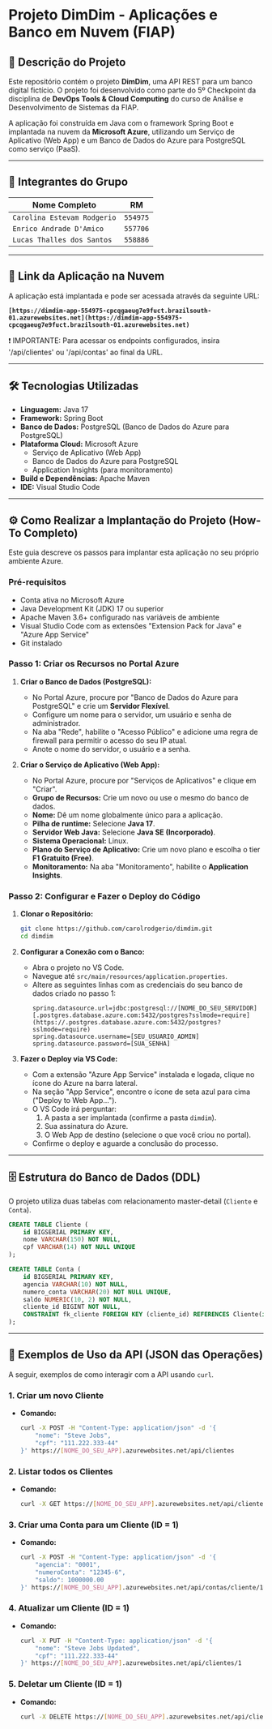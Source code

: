 # Projeto DimDim - Aplicações e Banco em Nuvem (FIAP)

## 📖 Descrição do Projeto

Este repositório contém o projeto **DimDim**, uma API REST para um banco digital fictício. O projeto foi desenvolvido como parte do 5º Checkpoint da disciplina de **DevOps Tools & Cloud Computing** do curso de Análise e Desenvolvimento de Sistemas da FIAP.

A aplicação foi construída em Java com o framework Spring Boot e implantada na nuvem da **Microsoft Azure**, utilizando um Serviço de Aplicativo (Web App) e um Banco de Dados do Azure para PostgreSQL como serviço (PaaS).

---

## 👥 Integrantes do Grupo

| Nome Completo     | RM      |
| ----------------- | ------- |
| `Carolina Estevam Rodgerio` | `554975` |
| `Enrico Andrade D'Amico` | `557706` |
| `Lucas Thalles dos Santos` | `558886` |

---

## 🚀 Link da Aplicação na Nuvem

A aplicação está implantada e pode ser acessada através da seguinte URL:

**`[https://dimdim-app-554975-cpcqgaeug7e9fuct.brazilsouth-01.azurewebsites.net](https://dimdim-app-554975-cpcqgaeug7e9fuct.brazilsouth-01.azurewebsites.net)`**

❗ IMPORTANTE: Para acessar os endpoints configurados, insira '/api/clientes' ou '/api/contas' ao final da URL.

---

## 🛠️ Tecnologias Utilizadas

* **Linguagem:** Java 17
* **Framework:** Spring Boot
* **Banco de Dados:** PostgreSQL (Banco de Dados do Azure para PostgreSQL)
* **Plataforma Cloud:** Microsoft Azure
    * Serviço de Aplicativo (Web App)
    * Banco de Dados do Azure para PostgreSQL
    * Application Insights (para monitoramento)
* **Build e Dependências:** Apache Maven
* **IDE:** Visual Studio Code

---

## ⚙️ Como Realizar a Implantação do Projeto (How-To Completo)

Este guia descreve os passos para implantar esta aplicação no seu próprio ambiente Azure.

### Pré-requisitos

* Conta ativa no Microsoft Azure
* Java Development Kit (JDK) 17 ou superior
* Apache Maven 3.6+ configurado nas variáveis de ambiente
* Visual Studio Code com as extensões "Extension Pack for Java" e "Azure App Service"
* Git instalado

### Passo 1: Criar os Recursos no Portal Azure

1.  **Criar o Banco de Dados (PostgreSQL):**
    * No Portal Azure, procure por "Banco de Dados do Azure para PostgreSQL" e crie um **Servidor Flexível**.
    * Configure um nome para o servidor, um usuário e senha de administrador.
    * Na aba "Rede", habilite o "Acesso Público" e adicione uma regra de firewall para permitir o acesso do seu IP atual.
    * Anote o nome do servidor, o usuário e a senha.

2.  **Criar o Serviço de Aplicativo (Web App):**
    * No Portal Azure, procure por "Serviços de Aplicativos" e clique em "Criar".
    * **Grupo de Recursos:** Crie um novo ou use o mesmo do banco de dados.
    * **Nome:** Dê um nome globalmente único para a aplicação.
    * **Pilha de runtime:** Selecione **Java 17**.
    * **Servidor Web Java:** Selecione **Java SE (Incorporado)**.
    * **Sistema Operacional:** Linux.
    * **Plano do Serviço de Aplicativo:** Crie um novo plano e escolha o tier **F1 Gratuito (Free)**.
    * **Monitoramento:** Na aba "Monitoramento", habilite o **Application Insights**.

### Passo 2: Configurar e Fazer o Deploy do Código

1.  **Clonar o Repositório:**
    ```sh
    git clone https://github.com/carolrodgerio/dimdim.git
    cd dimdim
    ```

2.  **Configurar a Conexão com o Banco:**
    * Abra o projeto no VS Code.
    * Navegue até `src/main/resources/application.properties`.
    * Altere as seguintes linhas com as credenciais do seu banco de dados criado no passo 1:
        ```properties
        spring.datasource.url=jdbc:postgresql://[NOME_DO_SEU_SERVIDOR][.postgres.database.azure.com:5432/postgres?sslmode=require](https://.postgres.database.azure.com:5432/postgres?sslmode=require)
        spring.datasource.username=[SEU_USUARIO_ADMIN]
        spring.datasource.password=[SUA_SENHA]
        ```

3.  **Fazer o Deploy via VS Code:**
    * Com a extensão "Azure App Service" instalada e logada, clique no ícone do Azure na barra lateral.
    * Na seção "App Service", encontre o ícone de seta azul para cima ("Deploy to Web App...").
    * O VS Code irá perguntar:
        1.  A pasta a ser implantada (confirme a pasta `dimdim`).
        2.  Sua assinatura do Azure.
        3.  O Web App de destino (selecione o que você criou no portal).
    * Confirme o deploy e aguarde a conclusão do processo.

---

## 🗄️ Estrutura do Banco de Dados (DDL)

O projeto utiliza duas tabelas com relacionamento master-detail (`Cliente` e `Conta`).

```sql
CREATE TABLE Cliente (
    id BIGSERIAL PRIMARY KEY,
    nome VARCHAR(150) NOT NULL,
    cpf VARCHAR(14) NOT NULL UNIQUE
);

CREATE TABLE Conta (
    id BIGSERIAL PRIMARY KEY,
    agencia VARCHAR(10) NOT NULL,
    numero_conta VARCHAR(20) NOT NULL UNIQUE,
    saldo NUMERIC(10, 2) NOT NULL,
    cliente_id BIGINT NOT NULL,
    CONSTRAINT fk_cliente FOREIGN KEY (cliente_id) REFERENCES Cliente(id)
);
```

---

## 🔌 Exemplos de Uso da API (JSON das Operações)

A seguir, exemplos de como interagir com a API usando `curl`.

### 1. Criar um novo Cliente

* **Comando:**
    ```sh
    curl -X POST -H "Content-Type: application/json" -d '{
        "nome": "Steve Jobs",
        "cpf": "111.222.333-44"
    }' https://[NOME_DO_SEU_APP].azurewebsites.net/api/clientes
    ```

### 2. Listar todos os Clientes

* **Comando:**
    ```sh
    curl -X GET https://[NOME_DO_SEU_APP].azurewebsites.net/api/clientes
    ```

### 3. Criar uma Conta para um Cliente (ID = 1)

* **Comando:**
    ```sh
    curl -X POST -H "Content-Type: application/json" -d '{
        "agencia": "0001",
        "numeroConta": "12345-6",
        "saldo": 1000000.00
    }' https://[NOME_DO_SEU_APP].azurewebsites.net/api/contas/cliente/1
    ```

### 4. Atualizar um Cliente (ID = 1)

* **Comando:**
    ```sh
    curl -X PUT -H "Content-Type: application/json" -d '{
        "nome": "Steve Jobs Updated",
        "cpf": "111.222.333-44"
    }' https://[NOME_DO_SEU_APP].azurewebsites.net/api/clientes/1
    ```

### 5. Deletar um Cliente (ID = 1)

* **Comando:**
    ```sh
    curl -X DELETE https://[NOME_DO_SEU_APP].azurewebsites.net/api/clientes/1
    ```
